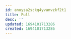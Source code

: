 ```yaml
---
id: anuysa2sckq4yvanvzkf2t1
title: Full
desc: ''
updated: 1694101713286
created: 1694101713286
---
```

